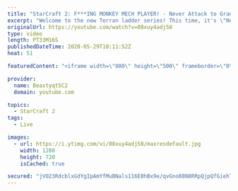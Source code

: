 ```yaml
---
title: "StarCraft 2: F***ING MONKEY MECH PLAYER! - Never Attack to Grandmaster"
excerpt: "Welcome to the new Terran ladder series! This time, it's \"Never Attack to Grandmaster!\" In this challenge, I play as Terran on the EU ladder, and in every game I'm not allowed to attack with any units except for using Ghosts. I'm allowed to make any army units for defending, as long as I don't attack"
originalUrl: https://youtube.com/watch?v=08xuy4adj58
type: video
length: PT33M16S
publishedDateTime: 2020-05-29T10:11:52Z
heat: 51

featuredContent: "<iframe width=\"800\" height=\"500\" frameborder=\"0\" src=\"https://www.youtube.com/embed/08xuy4adj58\" allow=\"accelerometer; autoplay; encrypted-media; gyroscope; picture-in-picture\" allowfullscreen></iframe>"

provider:
  name: BeastyqtSC2
  domain: youtube.com

topics:
  - StarCraft 2
tags:
  - Live

images:
  - url: https://i.ytimg.com/vi/08xuy4adj58/maxresdefault.jpg
    width: 1280
    height: 720
    isCached: true

secured: "jVO23RdcblxGdYgIpAmYfMuBNals116E0hBx9e/qvGno08N8RRpQjpQfGiehTbQiBB8rSqUdj1+wgul3I3hlioF6dPjenWEmH1qVQKq5C7xJ8GS4Rwo8KotwdI+7Cnctr4WkNWBEOMcGvq3c1hLR9tk8axjhSPuF/CqYSlp9q2dQ2faIWd7GAXZb0hjpExAgr9lI3Xvow2mqJz5GdEx0poviuuzjsqJC0lr1FFFR1ZfvLa7K9gwDyHZfgZd0b3k70v/3P4OC6ulQQ8iB/GgSQEti5uve44RGXzkf4oqFQTdMnYEUArF+N7eWE7EBJSFPydXg0EvTNZd2iVySw/h/P6wj8xBPkI+2AsiXA7wgWZJQ85sLB/p7Z83RQ0WAFR/NyGWGxgkU1m/DwOP3snRmCGe3iRFva73dVu2MmoE5aYI=;F86+EzwOSqxL47d9KgbhfQ=="
---
```


